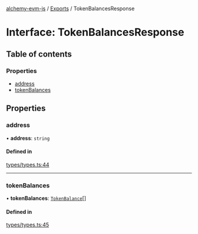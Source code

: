 [alchemy-evm-js](../README.md) / [Exports](../modules.md) / TokenBalancesResponse

# Interface: TokenBalancesResponse

## Table of contents

### Properties

- [address](TokenBalancesResponse.md#address)
- [tokenBalances](TokenBalancesResponse.md#tokenbalances)

## Properties

### address

• **address**: `string`

#### Defined in

[types/types.ts:44](https://github.com/alchemyplatform/alchemy-evm-js/blob/9408ee9/src/types/types.ts#L44)

___

### tokenBalances

• **tokenBalances**: [`TokenBalance`](../modules.md#tokenbalance)[]

#### Defined in

[types/types.ts:45](https://github.com/alchemyplatform/alchemy-evm-js/blob/9408ee9/src/types/types.ts#L45)
